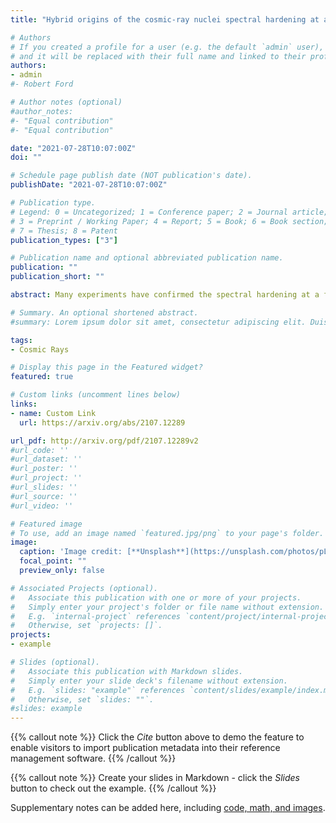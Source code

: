 ```yaml
---
title: "Hybrid origins of the cosmic-ray nuclei spectral hardening at a few hundred GV"

# Authors
# If you created a profile for a user (e.g. the default `admin` user), write the username (folder name) here 
# and it will be replaced with their full name and linked to their profile.
authors:
- admin
#- Robert Ford

# Author notes (optional)
#author_notes:
#- "Equal contribution"
#- "Equal contribution"

date: "2021-07-28T10:07:00Z"
doi: ""

# Schedule page publish date (NOT publication's date).
publishDate: "2021-07-28T10:07:00Z"

# Publication type.
# Legend: 0 = Uncategorized; 1 = Conference paper; 2 = Journal article;
# 3 = Preprint / Working Paper; 4 = Report; 5 = Book; 6 = Book section;
# 7 = Thesis; 8 = Patent
publication_types: ["3"]

# Publication name and optional abbreviated publication name.
publication: ""
publication_short: ""

abstract: Many experiments have confirmed the spectral hardening at a few hundred GV of cosmic-ray (CR) nuclei spectra, and 3 general different origins have been proposed':' the primary source acceleration, the propagation, and the superposition of different kinds of sources. Here we report some new findings from the AMS-02 nuclei spectra of B and its dominating parents species (C, N, O, Ne, Mg, and Si)':' the nuclei spectral hardening in a few hundred GV should have hybrid origins. Besides the propagation origin, the superposition of different kinds of sources are also needed for different kinds of the CR primary nuclei species. All these results can be further confirmed by more precise CR nuclei spectra data in high rigidity regions (like that from DAMPE), and could provide us an opportunity to improve the current CR models.

# Summary. An optional shortened abstract.
#summary: Lorem ipsum dolor sit amet, consectetur adipiscing elit. Duis posuere tellus ac convallis placerat. Proin tincidunt magna sed ex sollicitudin condimentum.

tags: 
- Cosmic Rays

# Display this page in the Featured widget?
featured: true

# Custom links (uncomment lines below)
links:
- name: Custom Link
  url: https://arxiv.org/abs/2107.12289

url_pdf: http://arxiv.org/pdf/2107.12289v2
#url_code: ''
#url_dataset: ''
#url_poster: ''
#url_project: ''
#url_slides: ''
#url_source: ''
#url_video: ''

# Featured image
# To use, add an image named `featured.jpg/png` to your page's folder. 
image:
  caption: 'Image credit: [**Unsplash**](https://unsplash.com/photos/pLCdAaMFLTE)'
  focal_point: ""
  preview_only: false

# Associated Projects (optional).
#   Associate this publication with one or more of your projects.
#   Simply enter your project's folder or file name without extension.
#   E.g. `internal-project` references `content/project/internal-project/index.md`.
#   Otherwise, set `projects: []`.
projects:
- example

# Slides (optional).
#   Associate this publication with Markdown slides.
#   Simply enter your slide deck's filename without extension.
#   E.g. `slides: "example"` references `content/slides/example/index.md`.
#   Otherwise, set `slides: ""`.
#slides: example
---
```


{{% callout note %}}
Click the *Cite* button above to demo the feature to enable visitors to import publication metadata into their reference management software.
{{% /callout %}}

{{% callout note %}}
Create your slides in Markdown - click the *Slides* button to check out the example.
{{% /callout %}}

Supplementary notes can be added here, including [code, math, and images](https://wowchemy.com/docs/writing-markdown-latex/).
